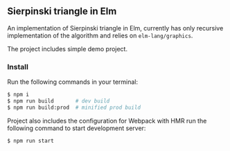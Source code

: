 ## Sierpinski triangle in Elm

An implementation of Sierpinski triangle in Elm,
currently has only recursive implementation of the algorithm and
relies on `elm-lang/graphics`.

The project includes simple demo project.

### Install

Run the following commands in your terminal:

```bash
$ npm i
$ npm run build       # dev build
$ npm run build:prod  # minified prod build
```

Project also includes the configuration for Webpack with HMR
run the following command to start development server:

```bash
$ npm run start
```